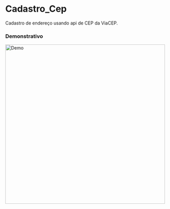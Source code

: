 # Cadastro_Cep
 Cadastro de endereço usando api de CEP da ViaCEP.

### Demonstrativo

<div>
    <img align="center" alt="Demo" height="500" width="500"  src="https://i.imgur.com/frX8PPN.gif">
</div>
